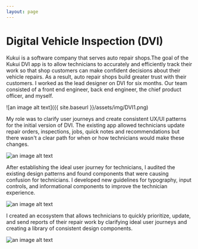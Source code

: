 ```yaml
---
layout: page
---
```



# Digital Vehicle Inspection (DVI)


Kukui is a software company that serves auto repair shops.The goal of the Kukui DVI app is to allow technicians to accurately and efficiently track their work so that shop customers can make confident decisions about their vehicle repairs. As a result, auto repair shops build greater trust with their customers. I worked as the lead designer on DVI for  six months. Our team consisted of a front end engineer, back end engineer, the chief product officer, and myself.

![an image alt text]({{ site.baseurl }}/assets/img/DVI1.png)

 My role was to clarify user journeys and create consistent UX/UI patterns for the initial version of DVI. The existing app allowed technicians update repair orders, inspections, jobs, quick notes and recommendations but there wasn't a clear path for when or how technicians would make these changes.

![an image alt text]({{base.siteurl}}/assets/img/DVI2.png)

After establishing the ideal user journey for technicians, I audited the existing design patterns and found components that were causing confusion for technicians. I developed new guidelines for typography, input controls, and informational components to improve the technician experience.

![an image alt text]({{base.siteurl}}/assets/img/DVI3.png)

I created an ecosystem that allows technicians to quickly prioritize, update, and send reports of
their repair work by clarifying ideal user journeys and creating a library of consistent design components.

![an image alt text]({{base.siteurl}}/assets/img/DVI4.png)

